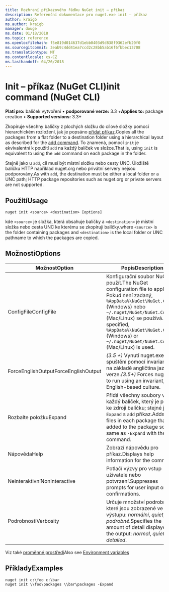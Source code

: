 ```yaml
---
title: Rozhraní příkazového řádku NuGet init – příkaz
description: Referenční dokumentace pro nuget.exe init – příkaz
author: kraigb
ms.author: kraigb
manager: douge
ms.date: 01/18/2018
ms.topic: reference
ms.openlocfilehash: f5e819d014637d1ebb0403d9d838f9362efb20f0
ms.sourcegitcommit: 3eab9c4dd41ea7ccd2c28bb5ab16f6fbbec13708
ms.translationtype: MT
ms.contentlocale: cs-CZ
ms.lasthandoff: 04/26/2018
---
```

# <a name="init-command-nuget-cli"></a><span data-ttu-id="43361-103">Init – příkaz (NuGet CLI)</span><span class="sxs-lookup"><span data-stu-id="43361-103">init command (NuGet CLI)</span></span>

<span data-ttu-id="43361-104">**Platí pro:** balíček vytvoření &bullet; **podporované verze:** 3.3 +</span><span class="sxs-lookup"><span data-stu-id="43361-104">**Applies to:** package creation &bullet; **Supported versions:** 3.3+</span></span>

<span data-ttu-id="43361-105">Zkopíruje všechny balíčky z plochých složku do cílové složky pomocí hierarchickém rozložení, jak je popsáno [přidat příkaz](cli-ref-add.md).</span><span class="sxs-lookup"><span data-stu-id="43361-105">Copies all the packages from a flat folder to a destination folder using a hierarchical layout as described for the [add command](cli-ref-add.md).</span></span> <span data-ttu-id="43361-106">To znamená, pomocí `init` je ekvivalentní k použití `add` na každý balíček ve složce.</span><span class="sxs-lookup"><span data-stu-id="43361-106">That is, using `init` is equivalent to using the `add` command on each package in the folder.</span></span>

<span data-ttu-id="43361-107">Stejně jako u `add`, cíl musí být místní složku nebo cesty UNC. Úložiště balíčku HTTP například nuget.org nebo privátní servery nejsou podporovány.</span><span class="sxs-lookup"><span data-stu-id="43361-107">As with `add`, the destination must be either a local folder or a UNC path; HTTP package repositories such as nuget.org or private servers are not supported.</span></span>

## <a name="usage"></a><span data-ttu-id="43361-108">Použití</span><span class="sxs-lookup"><span data-stu-id="43361-108">Usage</span></span>

```cli
nuget init <source> <destination> [options]
```

<span data-ttu-id="43361-109">kde `<source>` je složka, která obsahuje balíčky a `<destination>` je místní složka nebo cesta UNC ke kterému se zkopírují balíčky.</span><span class="sxs-lookup"><span data-stu-id="43361-109">where `<source>` is the folder containing packages and `<destination>` is the local folder or UNC pathname to which the packages are copied.</span></span>

## <a name="options"></a><span data-ttu-id="43361-110">Možnosti</span><span class="sxs-lookup"><span data-stu-id="43361-110">Options</span></span>

| <span data-ttu-id="43361-111">Možnost</span><span class="sxs-lookup"><span data-stu-id="43361-111">Option</span></span> | <span data-ttu-id="43361-112">Popis</span><span class="sxs-lookup"><span data-stu-id="43361-112">Description</span></span> |
| --- | --- |
| <span data-ttu-id="43361-113">ConfigFile</span><span class="sxs-lookup"><span data-stu-id="43361-113">ConfigFile</span></span> | <span data-ttu-id="43361-114">Konfigurační soubor NuGet použít.</span><span class="sxs-lookup"><span data-stu-id="43361-114">The NuGet configuration file to apply.</span></span> <span data-ttu-id="43361-115">Pokud není zadaný, `%AppData%\NuGet\NuGet.Config` (Windows) nebo `~/.nuget/NuGet/NuGet.Config` (Mac/Linux) se používá.</span><span class="sxs-lookup"><span data-stu-id="43361-115">If not specified, `%AppData%\NuGet\NuGet.Config` (Windows) or `~/.nuget/NuGet/NuGet.Config` (Mac/Linux) is used.</span></span>|
| <span data-ttu-id="43361-116">ForceEnglishOutput</span><span class="sxs-lookup"><span data-stu-id="43361-116">ForceEnglishOutput</span></span> | <span data-ttu-id="43361-117">*(3.5 +)*  Vynutí nuget.exe ke spuštění pomocí invariantní, na základě angličtina jazykové verze.</span><span class="sxs-lookup"><span data-stu-id="43361-117">*(3.5+)* Forces nuget.exe to run using an invariant, English-based culture.</span></span> |
| <span data-ttu-id="43361-118">Rozbalte položku</span><span class="sxs-lookup"><span data-stu-id="43361-118">Expand</span></span> | <span data-ttu-id="43361-119">Přidá všechny soubory v každý balíček, který je přidán ke zdroji balíčku; stejné jako `-Expand` s `add` příkaz.</span><span class="sxs-lookup"><span data-stu-id="43361-119">Adds all files in each package that's added to the package source; same as `-Expand` with the `add` command.</span></span> |
| <span data-ttu-id="43361-120">Nápověda</span><span class="sxs-lookup"><span data-stu-id="43361-120">Help</span></span> | <span data-ttu-id="43361-121">Zobrazí nápovědu pro příkaz.</span><span class="sxs-lookup"><span data-stu-id="43361-121">Displays help information for the command.</span></span> |
| <span data-ttu-id="43361-122">Neinteraktivní</span><span class="sxs-lookup"><span data-stu-id="43361-122">NonInteractive</span></span> | <span data-ttu-id="43361-123">Potlačí výzvy pro vstup uživatele nebo potvrzení.</span><span class="sxs-lookup"><span data-stu-id="43361-123">Suppresses prompts for user input or confirmations.</span></span> |
| <span data-ttu-id="43361-124">Podrobnosti</span><span class="sxs-lookup"><span data-stu-id="43361-124">Verbosity</span></span> | <span data-ttu-id="43361-125">Určuje množství podrobností, které jsou zobrazené ve výstupu: *normální*, *quiet*, *podrobné*.</span><span class="sxs-lookup"><span data-stu-id="43361-125">Specifies the amount of detail displayed in the output: *normal*, *quiet*, *detailed*.</span></span> |

<span data-ttu-id="43361-126">Viz také [proměnné prostředí](cli-ref-environment-variables.md)</span><span class="sxs-lookup"><span data-stu-id="43361-126">Also see [Environment variables](cli-ref-environment-variables.md)</span></span>

## <a name="examples"></a><span data-ttu-id="43361-127">Příklady</span><span class="sxs-lookup"><span data-stu-id="43361-127">Examples</span></span>

```cli
nuget init c:\foo c:\bar
nuget init \\foo\packages \\bar\packages -Expand
```
